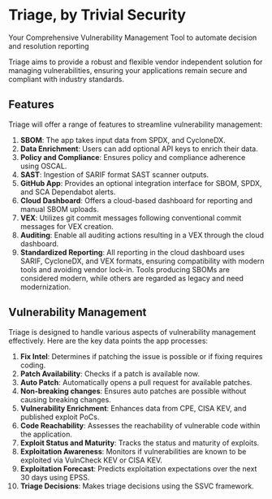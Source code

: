# Triage, by Trivial Security

Your Comprehensive Vulnerability Management Tool to automate decision and resolution reporting

Triage aims to provide a robust and flexible vendor independent solution for managing vulnerabilities, ensuring your applications remain secure and compliant with industry standards.

## Features

Triage will offer a range of features to streamline vulnerability management:

1.    **SBOM**: The app takes input data from SPDX, and CycloneDX.
2.    **Data Enrichment**: Users can add optional API keys to enrich their data.
3.    **Policy and Compliance**: Ensures policy and compliance adherence using OSCAL.
4.    **SAST**: Ingestion of SARIF format SAST scanner outputs.
5.    **GitHub App**: Provides an optional integration interface for SBOM, SPDX, and SCA Dependabot alerts.
6.    **Cloud Dashboard**: Offers a cloud-based dashboard for reporting and manual SBOM uploads.
7.    **VEX**: Utilizes git commit messages following conventional commit messages for VEX creation.
8.    **Auditing**: Enable all auditing actions resulting in a VEX through the cloud dashboard.
10.    **Standardized Reporting**: All reporting in the cloud dashboard uses SARIF, CycloneDX, and VEX formats, ensuring compatibility with modern tools and avoiding vendor lock-in. Tools producing SBOMs are considered modern, while others are regarded as legacy and need modernization.

## Vulnerability Management

Triage is designed to handle various aspects of vulnerability management effectively. Here are the key data points the app processes:

1.    **Fix Intel**: Determines if patching the issue is possible or if fixing requires coding.
2.    **Patch Availability**: Checks if a patch is available now.
3.    **Auto Patch**: Automatically opens a pull request for available patches.
4.    **Non-breaking changes**: Ensures auto patches are possible without causing breaking changes.
5.    **Vulnerability Enrichment**: Enhances data from CPE, CISA KEV, and published exploit PoCs.
6.    **Code Reachability**: Assesses the reachability of vulnerable code within the application.
7.    **Exploit Status and Maturity**: Tracks the status and maturity of exploits.
8.    **Exploitation Awareness**: Monitors if vulnerabilities are known to be exploited via VulnCheck KEV or CISA KEV.
9.    **Exploitation Forecast**: Predicts exploitation expectations over the next 30 days using EPSS.
10.    **Triage Decisions**: Makes triage decisions using the SSVC framework.
